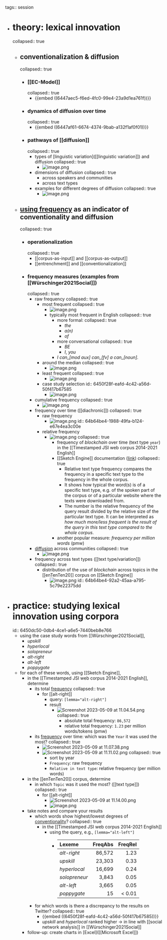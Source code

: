 tags:: session

- # theory: lexical innovation
  collapsed:: true
	- ## conventionalization & diffusion
	  collapsed:: true
		- ### [[EC-Model]]
		  collapsed:: true
			- {{embed ((6447aec5-f6ed-4fc0-99e4-23a9d1ea761f))}}
		- ### dynamics of diffusion over time
		  collapsed:: true
			- {{embed ((6447af61-6674-4374-9bab-a132f1af0f01))}}
		- ### pathways of [[diffusion]]
		  collapsed:: true
			- types of [linguistic variation]([[linguistic variation]]) and diffusion
			  collapsed:: true
				- ![image.png](../assets/image_1683027250792_0.png)
			- dimensions of diffusion
			  collapsed:: true
				- across speakers and communities
				- across text types
			- examples for different degrees of diffusion
			  collapsed:: true
				- ![image.png](../assets/image_1683026241397_0.png)
	- ## [using frequency]([[frequency]]) as an indicator of conventionality and diffusion
	  collapsed:: true
		- ### operationalization
		  collapsed:: true
			- [[corpus-as-input]] and [[corpus-as-output]]
			- [[entrenchment]] and [[conventionalization]]
		- ### frequency measures (examples from [[Würschinger2021Social]])
		  collapsed:: true
			- raw frequency
			  collapsed:: true
				- most frequent
				  collapsed:: true
					- ![image.png](../assets/image_1683026504246_0.png)
					- typically most frequent in English
					  collapsed:: true
						- more formal:
						  collapsed:: true
							- *the*
							- *a(n)*
							- *of*
						- more conversational
						  collapsed:: true
							- *BE*
							- *I*, *you*
						- *I can_[mod aux] can_[fv] a can_[noun].*
				- around the median
				  collapsed:: true
					- ![image.png](../assets/image_1683026540022_0.png)
				- least frequent
				  collapsed:: true
					- ![image.png](../assets/image_1683026561436_0.png)
				- case study selection
				  id:: 6450f28f-eafd-4c42-a56d-50f417b67585
					- ![image.png](../assets/image_1683026579868_0.png)
			- cumulative frequency
			  collapsed:: true
				- ![image.png](../assets/image_1683026610143_0.png)
			- frequency over time ([[diachronic]])
			  collapsed:: true
				- raw frequency
					- ![image.png](../assets/image_1683026963548_0.png)
					  id:: 64b64be4-1988-49fa-b124-e67e4ea3c00e
				- relative frequency
					- ![image.png](../assets/image_1683026776999_0.png)
					  collapsed:: true
						- frequency of *blockchain* over time (text type `year`) in the [[Timestamped JSI web corpus 2014-2021 English]]
						- [[Sketch Engine]] documentation ([link](https://www.sketchengine.eu/my_keywords/relative-text-type-frequency/))
						  collapsed:: true
							- Relative  text type  frequency compares the frequency in a specific text type to the frequency in the whole  corpus.
							- It shows how typical the word(s) is of a specific text type, e.g. of 
							  the spoken part of the corpus or of a particular website where the texts
							   were downloaded from.
							- The number is the relative frequency of the  query  result divided by the relative size of the particular text type. It can be interpreted as *how much more/less frequent is the result of the query in this text type compared to the whole corpus*.
						- another popular measure: *frequency per million words* (pmw)
			- [diffusion]([[diffusion]]) across communities
			  collapsed:: true
				- ![image.png](../assets/image_1683027011093_0.png)
			- frequency across text types ([[text type/variation]])
			  collapsed:: true
				- distribution of the use of *blockchain* across topics in the [[enTenTen20]] corpus on [[Sketch Engine]]
					- ![image.png](../assets/image_1683027088964_0.png)
					  id:: 64b64be4-92a2-45aa-a795-5c79e22375dd
- # practice: studying lexical innovation using corpora
  id:: 6450dc50-0db4-4ce1-a6e5-7440beb8e766
	- using the case study words from [[Würschinger2021Social]],
		- *upskill*
		- *hyperlocal*
		- *solopreneur*
		- *alt-right*
		- *alt-left*
		- *poppygate*
	- for each of these words, using [[Sketch Engine]],
		- in the [[Timestamped JSI web corpus 2014-2021 English]], determine
			- its total [frequency]([[frequency]])
			  collapsed:: true
				- for [[alt-right]]
					- query: `[lemma="alt-right"]`
					- result
						- ![Screenshot 2023-05-09 at 11.04.54.png](../assets/Screenshot_2023-05-09_at_11.04.54_1683623177745_0.png)
						  collapsed:: true
							- absolute total frequency: `86,572`
							- relative total frequency: `1.23` per million words/tokens (pmw)
			- its [frequency]([[frequency]]) over time: which was the `Year` it was used the most?
			  collapsed:: true
				- ![Screenshot 2023-05-09 at 11.07.38.png](../assets/Screenshot_2023-05-09_at_11.07.38_1683623335276_0.png)
				- ![Screenshot 2023-05-09 at 11.11.02.png](../assets/Screenshot_2023-05-09_at_11.11.02_1683623534916_0.png)
				  collapsed:: true
					- sort by year
					- `Frequency`: raw frequency
					- `Relative in text type`: relative frequency (per million words)
		- in the [[enTenTen20]] corpus, determine
			- in which `Topic` was it used the most? ([[text type]])
			  collapsed:: true
				- for [[alt-right]]
					- ![Screenshot 2023-05-09 at 11.14.00.png](../assets/Screenshot_2023-05-09_at_11.14.00_1683623774717_0.png)
					- ![image.png](../assets/image_1683623788788_0.png)
		- take notes and compare your results
			- which words show highest/lowest degrees of [conventionality]([[conventionalization]])?
			  collapsed:: true
				- in the [[Timestamped JSI web corpus 2014-2021 English]]
					- using the query, e.g., `[lemma="alt-left"]`
						- |Lexeme|FreqAbs|FreqRel|
						  |:---|---:|----:|
						  |*alt-right*|86,572|1.23|
						  |*upskill*|23,303|0.33|
						  |*hyperlocal*|16,699|0.24|
						  |*solopreneur*|3,843|0.05|
						  |*alt-left*|3,665|0.05|
						  |*poppygate*|15|< 0.01|
			- for which words is there a discrepancy to the results on Twitter?
			  collapsed:: true
				- {{embed ((6450f28f-eafd-4c42-a56d-50f417b67585))}}
				- *upskill* and *hyperlocal* ranked higher -> in line with [[social network analysis]] in [[Würschinger2021Social]]
		- follow-up: create charts in [Excel]([[Microsoft Excel]])